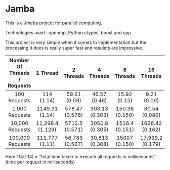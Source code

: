 # Jamba
This is a Jmaba project for parallel computing.

Technologies used : openmp, Python ctypes, boost and cpp
 
 This project is very simple when it comes to implementation but the processing it does is really super fast and resulets are impressive.

| Number Of Threads / Requests  | 1 Thread         | 2 Threads      | 4 Threads      | 8 Threads      | 16 Threads       | 32 Threads     | 64 Threads |
| :---------------------------: |:----------------:| :-------------:| :-------------:| :-------------:| :---------------:| :-------------:| :----------:|
| 100 Requests                  | 114 (1.14) 	   | 59.61 (0.59)   | 46.57 (0.46)   | 15.92 (0.15)   | 9.21 (0.09)      | 7.51 (0.075)   | 7.86 (0.078) |
| 1,000 Requests                 | 1149.31 (1.14)   | 578.47 (0.578) | 303.13 (0.303) | 150.38 (0.150) | 80.54 (0.080)    | 54.21 (0.054)  | 41.35 (0.041) |
| 10,000 Requests                | 11,298.4 (1.129) | 5712.5 (0.571) | 3050.8 (0.305) | 1516.4 (0.151) | 1626.42 (0.162)  | 1749.4 (0.174) | 1722.53 (0.1722) |
| 100,000 Requests  				| 111,777 (1.11)   | 56,783 (0.567) | 30,813 (0.308) | 15007 (0.150)  | 17,999.2 (0.179) | 18,575 (0.185) | 18,202.58 (0.182) |

Here 114(1.14) = "total time taken to execute all requests in milliseconds" (time per request in milliseconds)
